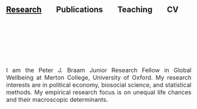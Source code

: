 <h2><a href="https://eliasnosrati.github.io/research"><span style="color: rgb(0, 0, 0);">Research</a>&nbsp; &nbsp; &nbsp; &nbsp; Publications &nbsp; &nbsp; &nbsp; &nbsp;Teaching &nbsp; &nbsp; &nbsp; &nbsp;CV</h2><p style="text-align: justify;"><br></p>
<p style="text-align: justify;"><br></p>
<p style="text-align: justify;"><br></p>
<p style="text-align: justify;"><br></p>
<p style="text-align: justify;"><span style="font-size: 16px; caret-color: rgb(36, 41, 46); color: rgb(36, 41, 46); background-color: rgb(255, 255, 255);">I am the Peter J. Braam Junior Research Fellow in Global Wellbeing at Merton College, University of Oxford. My research interests are in political economy, biosocial science, and statistical methods. My empirical research focus is on unequal life chances and their macroscopic determinants.</span></p>
